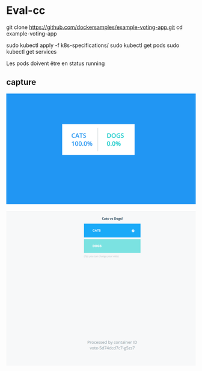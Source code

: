 # Eval-cc

git clone https://github.com/dockersamples/example-voting-app.git
cd example-voting-app

sudo kubectl apply -f k8s-specifications/
sudo kubectl get pods
sudo kubectl get services

Les pods doivent être en status running

## capture 

![Result app](result.png)

![Vote app](vote.png)